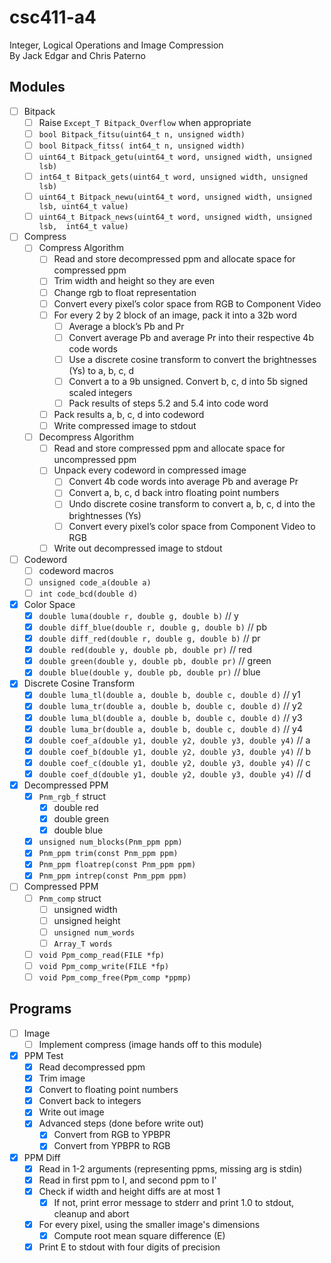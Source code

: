 # csc411-a4
Integer, Logical Operations and Image Compression  
By Jack Edgar and Chris Paterno

## Modules
- [ ] Bitpack
  - [ ] Raise `Except_T Bitpack_Overflow` when appropriate
  - [ ] `bool Bitpack_fitsu(uint64_t n, unsigned width)`
  - [ ] `bool Bitpack_fitss( int64_t n, unsigned width)`
  - [ ] `uint64_t Bitpack_getu(uint64_t word, unsigned width, unsigned lsb)`
  - [ ] `int64_t Bitpack_gets(uint64_t word, unsigned width, unsigned lsb)`
  - [ ] `uint64_t Bitpack_newu(uint64_t word, unsigned width, unsigned lsb, uint64_t value)`
  - [ ] `uint64_t Bitpack_news(uint64_t word, unsigned width, unsigned lsb,  int64_t value)`

- [ ] Compress
  - [ ] Compress Algorithm
    - [ ] Read and store decompressed ppm and allocate space for compressed ppm
    - [ ] Trim width and height so they are even
    - [ ] Change rgb to float representation
    - [ ] Convert every pixel’s color space from RGB to Component Video
    - [ ] For every 2 by 2 block of an image, pack it into a 32b word
      - [ ] Average a block’s Pb and Pr
      - [ ] Convert average Pb and average Pr into their respective 4b code words
      - [ ] Use a discrete cosine transform to convert the brightnesses (Ys) to a, b, c, d
      - [ ] Convert a to a 9b unsigned. Convert b, c, d into 5b signed scaled integers
      - [ ] Pack results of steps 5.2 and 5.4 into code word
    - [ ] Pack results a, b, c, d into codeword
    - [ ] Write compressed image to stdout
  - [ ] Decompress Algorithm
    - [ ] Read and store compressed ppm and allocate space for uncompressed ppm
    - [ ] Unpack every codeword in compressed image
      - [ ] Convert 4b code words into average Pb and average Pr
      - [ ] Convert a, b, c, d back intro floating point numbers
      - [ ] Undo discrete cosine transform to convert a, b, c, d into the brightnesses (Ys)
      - [ ] Convert every pixel’s color space from Component Video to RGB
     - [ ] Write out decompressed image to stdout

- [ ] Codeword
  - [ ] codeword macros
  - [ ] `unsigned code_a(double a)`
  - [ ] `int code_bcd(double d)`

- [x] Color Space
  - [x] `double luma(double r, double g, double b)` // y 
  - [x] `double diff_blue(double r, double g, double b)` // pb
  - [x] `double diff_red(double r, double g, double b)` // pr
  - [x] `double red(double y, double pb, double pr)` // red
  - [x] `double green(double y, double pb, double pr)` // green
  - [x] `double blue(double y, double pb, double pr)` // blue

- [x] Discrete Cosine Transform
  - [x] `double luma_tl(double a, double b, double c, double d)` // y1
  - [x] `double luma_tr(double a, double b, double c, double d)` // y2
  - [x] `double luma_bl(double a, double b, double c, double d)` // y3
  - [x] `double luma_br(double a, double b, double c, double d)` // y4
  - [x] `double coef_a(double y1, double y2, double y3, double y4)` // a
  - [x] `double coef_b(double y1, double y2, double y3, double y4)` // b
  - [x] `double coef_c(double y1, double y2, double y3, double y4)` // c
  - [x] `double coef_d(double y1, double y2, double y3, double y4)` // d

- [x] Decompressed PPM
  - [x] `Pnm_rgb_f` struct
    - [x] double red
    - [x] double green
    - [x] double blue
   - [x] `unsigned num_blocks(Pnm_ppm ppm)`
   - [x] `Pnm_ppm trim(const Pnm_ppm ppm)`
   - [x] `Pnm_ppm floatrep(const Pnm_ppm ppm)`
   - [x] `Pnm_ppm intrep(const Pnm_ppm ppm)`

- [ ] Compressed PPM
  - [ ] `Pnm_comp` struct
    - [ ] unsigned width
    - [ ] unsigned height
    - [ ] `unsigned num_words`
    - [ ] `Array_T words`
   - [ ] `void Ppm_comp_read(FILE *fp)`
   - [ ] `void Ppm_comp_write(FILE *fp)`
   - [ ] `void Ppm_comp_free(Ppm_comp *ppmp)`
  
## Programs
- [ ] Image
  - [ ] Implement compress (image hands off to this module)

- [x] PPM Test
  - [x] Read decompressed ppm
  - [x] Trim image
  - [x] Convert to floating point numbers
  - [x] Convert back to integers
  - [x] Write out image
  - [x] Advanced steps (done before write out)
    - [x] Convert from RGB to YPBPR
    - [x] Convert from YPBPR to RGB

- [x] PPM Diff
  - [x] Read in 1-2 arguments (representing ppms, missing arg is stdin)
  - [x] Read in first ppm to I, and second ppm to I'
  - [x] Check if width and height diffs are at most 1
    - [x] If not, print error message to stderr and print 1.0 to stdout, cleanup and abort
  - [x] For every pixel, using the smaller image's dimensions
    - [x] Compute root mean square difference (E)
  - [x] Print E to stdout with four digits of precision
